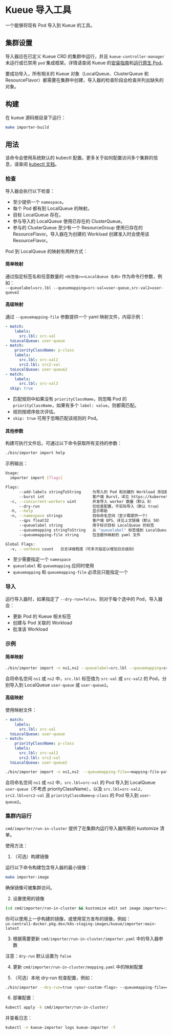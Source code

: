 # Kueue 导入工具

一个能够将现有 Pod 导入到 Kueue 的工具。

## 集群设置

导入器应在已定义 Kueue CRD 的集群中运行，并且 `kueue-controller-manager` 未运行或已禁用 `pod` 集成框架。详情请查阅 Kueue 的[安装指南](https://kueue.sigs.k8s.io/docs/installation/)和[运行原生 Pod](https://kueue.sigs.k8s.io/docs/tasks/run_plain_pods/#before-you-begin)。

要成功导入，所有相关的 Kueue 对象（LocalQueue、ClusterQueue 和 ResourceFlavor）都需要在集群中创建，导入器的检查阶段会检查并列出缺失的对象。

## 构建

在 kueue 源码根目录下运行：

```bash
make importer-build
```

## 用法

该命令会使用系统默认的 kubectl 配置。更多关于如何配置访问多个集群的信息，请查阅 [kubectl 文档](https://kubernetes.io/docs/tasks/access-application-cluster/configure-access-multiple-clusters/)。

### 检查

导入器会执行以下检查：

- 至少提供一个 `namespace`。
- 每个 Pod 都有到 LocalQueue 的映射。
- 目标 LocalQueue 存在。
- 参与导入的 LocalQueue 使用已存在的 ClusterQueue。
- 参与的 ClusterQueue 至少有一个 ResourceGroup 使用已存在的 ResourceFlavor。导入器在为创建的 Workload 创建准入时会使用该 ResourceFlavor。

Pod 到 LocalQueue 的映射有两种方式：

#### 简单映射

通过指定标签名和任意数量的 `<标签值>=<LocalQueue 名称>` 作为命令行参数，例如：  
`--queuelabel=src.lbl --queuemapping=src-val=user-queue,src-val2=user-queue2`

#### 高级映射

通过 `--queuemapping-file` 参数提供一个 yaml 映射文件，内容示例：

```yaml
- match:
    labels:
      src.lbl: src-val
  toLocalQueue: user-queue
- match:
    priorityClassName: p-class
    labels:
      src.lbl: src-val2
      src2.lbl: src2-val
  toLocalQueue: user-queue2
- match:
    labels:
      src.lbl: src-val3
  skip: true
```

- 匹配规则中如果没有 `priorityClassName`，则忽略 Pod 的 `priorityClassName`，如果有多个 `label: value`，则都需匹配。
- 规则按顺序依次评估。
- `skip: true` 可用于忽略匹配该规则的 Pod。

#### 其他参数

构建可执行文件后，可通过以下命令获取所有支持的参数：

```bash
./bin/importer import help
```

示例输出：

```bash
Usage:
  importer import [flags]

Flags:
      --add-labels stringToString     为导入的 Pod 和创建的 Workload 添加额外的 label=value（默认 []）
      --burst int                     客户端 Burst，详见 https://kubernetes.io/docs/reference/config-api/apiserver-eventratelimit.v1alpha1/#eventratelimit-admission-k8s-io-v1alpha1-Limit（默认 50）
  -c, --concurrent-workers uint       并发导入 worker 数量（默认 8）
      --dry-run                       仅检查配置，不实际导入（默认 true）
  -h, --help                          显示帮助
  -n, --namespace strings             目标命名空间（至少需提供一个）
      --qps float32                   客户端 QPS，详见上文链接（默认 50）
      --queuelabel string             用于标识目标 LocalQueue 的标签
      --queuemapping stringToString   从 "queuelabel" 标签值到 LocalQueue 名称的映射（默认 []）
      --queuemapping-file string      包含额外映射的 yaml 文件

Global Flags:
  -v, --verbose count   日志详细程度（可多次指定以增加日志级别）
```

- 至少需要指定一个 `namespace`
- `queuelabel` 和 `queuemapping` 应同时使用
- `queuemapping` 和 `queuemapping-file` 必须且只能指定一个

### 导入

运行导入器时，如果指定了 `--dry-run=false`，则对于每个选中的 Pod，导入器会：

- 更新 Pod 的 Kueue 相关标签
- 创建与 Pod 关联的 Workload
- 批准该 Workload

### 示例

#### 简单映射

```bash
./bin/importer import -n ns1,ns2 --queuelabel=src.lbl --queuemapping=src-val=user-queue,src-val2=user-queue2 --dry-run=false
```

会将命名空间 `ns1` 或 `ns2` 中，`src.lbl` 标签值为 `src-val` 或 `src-val2` 的 Pod，分别导入到 LocalQueue `user-queue` 或 `user-queue2`。

#### 高级映射

使用映射文件：

```yaml
- match:
    labels:
      src.lbl: src-val
  toLocalQueue: user-queue
- match:
    priorityClassName: p-class
    labels:
      src.lbl: src-val2
      src2.lbl: src2-val
  toLocalQueue: user-queue2
```

```bash
./bin/importer import -n ns1,ns2  --queuemapping-file=<mapping-file-path> --dry-run=false
```

会将命名空间 `ns1` 或 `ns2` 中，`src.lbl=src-val` 的 Pod 导入到 LocalQueue `user-queue`（不考虑 priorityClassName），以及 `src.lbl=src-val2`、`src2.lbl=src2-val` 且 `priorityClassName=p-class` 的 Pod 导入到 `user-queue2`。

### 集群内运行

`cmd/importer/run-in-cluster` 提供了在集群内运行导入器所需的 kustomize 清单。

使用方法：

1. （可选）构建镜像

运行以下命令构建包含导入器的最小镜像：

```bash
make importer-image
```

确保镜像可被集群访问。

2. 设置使用的镜像

```bash
(cd cmd/importer/run-in-cluster && kustomize edit set image importer=<image:tag>)
```
你可以使用上一步构建的镜像，或使用官方发布的镜像，例如：  
`us-central1-docker.pkg.dev/k8s-staging-images/kueue/importer:main-latest`

3. 根据需要更新 `cmd/importer/run-in-cluster/importer.yaml` 中的导入器参数

注意：`dry-run` 默认设置为 `false`

4. 更新 `cmd/importer/run-in-cluster/mapping.yaml` 中的映射配置

5. （可选）本地 dry-run 检查配置，例如：

```bash
./bin/importer --dry-run=true <your-custom-flags> --queuemapping-file=cmd/importer/run-in-cluster/mapping.yaml
```

6. 部署配置：

```bash
kubectl apply -k cmd/importer/run-in-cluster/
```

并查看日志：

```bash
kubectl -n kueue-importer logs kueue-importer -f
```

